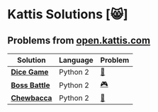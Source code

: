 # Kattis Solutions [:smile_cat:]
## Problems from [open.kattis.com](https://open.kattis.com/)

Solution | Language | Problem
--- | --- | ---
**[Dice Game](https://github.com/BergrosGigja/Kattis-solutions/tree/master/src/Dice%20Game)**|Python 2|[:game_die:](https://open.kattis.com/problems/dicegame)
**[Boss Battle](https://github.com/BergrosGigja/Kattis-solutions/tree/master/src/Boss%20Battle)**|Python 2|[:video_game:](https://open.kattis.com/problems/bossbattle)
**[Chewbacca](https://github.com/BergrosGigja/Kattis-solutions/tree/master/src/Chewbacca)**|Python 2|[:bear:](https://open.kattis.com/problems/chewbacca)
